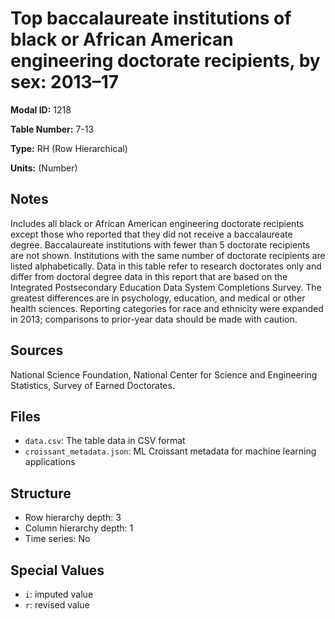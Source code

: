 # Top baccalaureate institutions of black or African American engineering doctorate recipients, by sex: 2013&#8211;17

**Modal ID:** 1218

**Table Number:** 7-13

**Type:** RH (Row Hierarchical)

**Units:** (Number)

## Notes

Includes all black or African American engineering doctorate recipients except those who reported that they did not receive a baccalaureate degree. Baccalaureate institutions with fewer than 5 doctorate recipients are not shown. Institutions with the same number of doctorate recipients are listed alphabetically. Data in this table refer to research doctorates only and differ from doctoral degree data in this report that are based on the Integrated Postsecondary Education Data System Completions Survey. The greatest differences are in psychology, education, and medical or other health sciences. Reporting categories for race and ethnicity were expanded in 2013; comparisons to prior-year data should be made with caution.

## Sources

National Science Foundation, National Center for Science and Engineering Statistics, Survey of Earned Doctorates.

## Files

- `data.csv`: The table data in CSV format
- `croissant_metadata.json`: ML Croissant metadata for machine learning applications

## Structure

- Row hierarchy depth: 3
- Column hierarchy depth: 1
- Time series: No

## Special Values

- `i`: imputed value
- `r`: revised value

